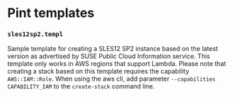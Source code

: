 Pint templates
==============

### `sles12sp2.templ`

Sample template for creating a SLES12 SP2 instance based on the latest version
as advertised by SUSE Public Cloud Information service. This template only
works in AWS regions that support Lambda. Please note that creating a stack
based on this template requires the capability `AWS::IAM::Role`. When using the
aws cli, add parameter `--capabilities CAPABILITY_IAM` to the `create-stack`
command line.

